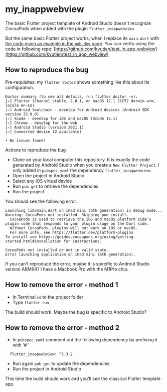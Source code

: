 # my_inappwebview

The basic Flutter project template of Android Studio doesn't recognize CocoaPods when added with the plugin `flutter_inappwebview`

But the same basic Flutter project works, when I replace its `main.dart` with [the code given as example in the `pub.dev` page](https://inappwebview.dev/docs/in-app-webview/basic-usage/).
You can verify using the code in following repo: [https://github.com/kvutien/test_in_app_webview](https://github.com/kvutien/test_in_app_webview)

## How to reproduce the bug
Pre-requisites: my `flutter doctor` shows something like this about its configuration.
```
Doctor summary (to see all details, run flutter doctor -v):
[✓] Flutter (Channel stable, 2.8.1, on macOS 12.1 21C52 darwin-arm, locale en-LU)
[✓] Android toolchain - develop for Android devices (Android SDK version 32.0.0)
[✓] Xcode - develop for iOS and macOS (Xcode 13.1)
[✓] Chrome - develop for the web
[✓] Android Studio (version 2021.1)
[✓] Connected device (2 available)

• No issues found!
```

Actions to reproduce the bug
- Clone on your local computer this repository. It is exactly the code generated by Android Studio when you create a `New Flutter Project`. I only added in `pubspec.yaml` the dependency `flutter_inappwebview`. 
- Open the project in Android Studio
- Select any iOS virtual device
- Run `pub get` to retrieve the dependencies
- Run the project

You should see the following error:
```
Launching lib/main.dart on iPad mini (6th generation) in debug mode...
Warning: CocoaPods not installed. Skipping pod install.
  CocoaPods is used to retrieve the iOS and macOS platform side's plugin code that responds to your plugin usage on the Dart side.
  Without CocoaPods, plugins will not work on iOS or macOS.
  For more info, see https://flutter.dev/platform-plugins
To install see https://guides.cocoapods.org/using/getting-started.html#installation for instructions.

CocoaPods not installed or not in valid state.
Error launching application on iPad mini (6th generation).
```

If you can't reproduce the error, maybe it is specific to Android Studio version ARM64? I have a Macbook Pro with the M1Pro chip.

## How to remove the error - method 1
- In Terminal `cd` to the project folder
- Type `flutter run` 

The build should work. Maybe the bug is specific to Android Studio?

## How to remove the error - method 2
- In `pubspec.yaml` comment out the following dependency by prefixing it with '# '
```
  flutter_inappwebview: ^5.3.2
```
- Run again `pub get` to update the dependencies
- Run the project in Android Studio

This time the build should work and you'll see the classical Flutter template app.